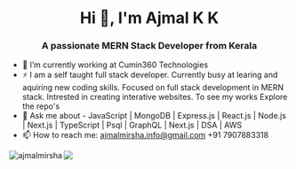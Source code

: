<h1 align="center">Hi 👋, I'm Ajmal K K</h1>
<h3 align="center">A passionate MERN Stack Developer from Kerala</h3>

- 🔭 I’m currently working at Cumin360 Technologies
- ⚡ I am a self taught full stack developer. Currently busy at learing and aquiring new coding skills. Focused on full stack development in MERN stack. Intrested in creating interative websites. To see my works Explore the repo's
- 💬 Ask me about - JavaScript | MongoDB | Express.js | React.js | Node.js | Next.js | TypeScript | Psql | GraphQL | Next.js | DSA | AWS
- 📫 How to reach me: ajmalmirsha.info@gmail.com  +91 7907883318

<img align="left" src="https://github-readme-stats.vercel.app/api?username=ajmalmirsha&show_icons=true&locale=en" alt="ajmalmirsha" />
<img src="https://github-readme-stats.vercel.app/api/top-langs/?username=ajmalmirsha&layout=compact" />

